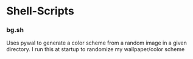 # Shell-Scripts
### bg.sh
Uses pywal to generate a color scheme from a random image in a given directory. I run this at startup to randomize my wallpaper/color scheme
